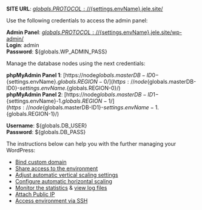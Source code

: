 **SITE URL**: [${globals.PROTOCOL}://${settings.envName}.jele.site/](${globals.PROTOCOL}://${settings.envName}.jele.site/)

Use the following credentials to access the admin panel:

**Admin Panel**: [${globals.PROTOCOL}://${settings.envName}.jele.site/wp-admin/](${globals.PROTOCOL}://${settings.envName}.jele.site/wp-admin/)  
**Login**: admin  
**Password**: ${globals.WP_ADMIN_PASS}  

Manage the database nodes using the next credentials:

**phpMyAdmin Panel 1**: [https://node${globals.masterDB-ID0}-${settings.envName}.${globals.REGION-0}/](https://node${globals.masterDB-ID0}-${settings.envName}.${globals.REGION-0}/)   
**phpMyAdmin Panel 2**: [https://node${globals.masterDB-ID1}-${settings.envName}-1.${globals.REGION-1}/](https://node${globals.masterDB-ID1}-${settings.envName}-1.${globals.REGION-1}/)

**Username**: ${globals.DB_USER}    
**Password**: ${globals.DB_PASS}  

The instructions below can help you with the further managing your WordPress:

* [Bind custom domain](https://docs.jelastic.com/ssh-access)
* [Share access to the environment](http://docs.jelastic.com/share-environment)
* [Adjust automatic vertical scaling settings](http://docs.jelastic.com/automatic-vertical-scaling)
* [Configure automatic horizontal scaling](http://docs.jelastic.com/automatic-horizontal-scaling)
* [Monitor the statistics](http://docs.jelastic.com/view-app-statistics) & [view log files](https://docs.jelastic.com/view-log-files)
* [Attach Public IP](https://docs.jelastic.com/public-ip)
* [Access environment via SSH](https://docs.jelastic.com/ssh-access)
